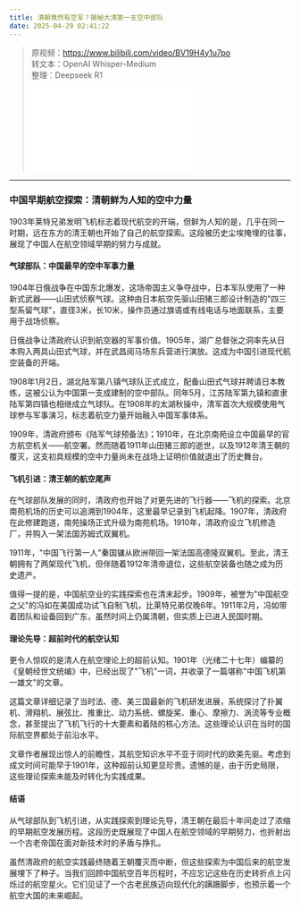 ```yaml
---
title: 清朝竟然有空军？揭秘大清第一支空中部队
date: 2025-04-29 02:41:22
---
```


> 原视频：https://www.bilibili.com/video/BV19H4y1u7po<br>转文本：OpenAI Whisper-Medium<br>整理：Deepseek R1
>
> <iframe src="//player.bilibili.com/player.html?bvid=BV19H4y1u7po&autoplay=0" scrolling="no" border="0" frameborder="no" framespacing="0" allowfullscreen="true"></iframe>

---

### 中国早期航空探索：清朝鲜为人知的空中力量

1903年莱特兄弟发明飞机标志着现代航空的开端，但鲜为人知的是，几乎在同一时期，远在东方的清王朝也开始了自己的航空探索。这段被历史尘埃掩埋的往事，展现了中国人在航空领域早期的努力与成就。

#### 气球部队：中国最早的空中军事力量

1904年日俄战争在中国东北爆发，这场帝国主义争夺战中，日本军队使用了一种新式武器——山田式侦察气球。这种由日本航空先驱山田猪三郎设计制造的"四三型系留气球"，直径3米，长10米，操作员通过旗语或有线电话与地面联系，主要用于战场侦察。

日俄战争让清政府认识到航空器的军事价值。1905年，湖广总督张之洞率先从日本购入两具山田式气球，并在武昌阅马场东兵营进行演放。这成为中国引进现代航空装备的开端。

1908年1月2日，湖北陆军第八镇气球队正式成立，配备山田式气球并聘请日本教练，这被公认为中国第一支成建制的空中部队。同年5月，江苏陆军第九镇和直隶陆军第四镇也相继成立气球队。在1908年的太湖秋操中，清军首次大规模使用气球参与军事演习，标志着航空力量开始融入中国军事体系。

1909年，清政府颁布《陆军气球预备法》；1910年，在北京南苑设立中国最早的官方航空机关——航空署。然而随着1911年山田猪三郎的逝世，以及1912年清王朝的覆灭，这支初具规模的空中力量尚未在战场上证明价值就退出了历史舞台。

#### 飞机引进：清王朝的航空尾声

在气球部队发展的同时，清政府也开始了对更先进的飞行器——飞机的探索。北京南苑机场的历史可以追溯到1904年，这里最早记录到飞机起降。1907年，清政府在此修建跑道，南苑操场正式升级为南苑机场。1910年，清政府设立飞机修造厂，并购入一架法国苏姆式双翼机。

1911年，"中国飞行第一人"秦国镛从欧洲带回一架法国高德隆双翼机。至此，清王朝拥有了两架现代飞机，但伴随着1912年清帝退位，这些航空装备也随之成为历史遗产。

值得一提的是，中国航空业的实践探索也在清末起步。1909年，被誉为"中国航空之父"的冯如在美国成功试飞自制飞机，比莱特兄弟仅晚6年。1911年2月，冯如带着团队和设备回到广东，虽然时间上仍属清朝，但实质上已进入民国时期。

#### 理论先导：超前时代的航空认知

更令人惊叹的是清人在航空理论上的超前认知。1901年（光绪二十七年）编纂的《皇朝经世文统编》中，已经出现了"飞机"一词，并收录了一篇堪称"中国飞机第一雄文"的文章。

这篇文章详细记录了当时法、德、美三国最新的飞机研发进展，系统探讨了扑翼机、滑翔机、展弦比、推重比、动力系统、螺旋桨、重心、摩擦力、涡流等专业概念，甚至提出了飞机飞行的十大要素和着陆的核心方法。这些理论认识在当时的国际航空界都处于前沿水平。

文章作者展现出惊人的前瞻性，其航空知识水平不亚于同时代的欧美先驱。考虑到成文时间可能早于1901年，这种超前认知更显珍贵。遗憾的是，由于历史局限，这些理论探索未能及时转化为实践成果。

#### 结语

从气球部队到飞机引进，从实践探索到理论先导，清王朝在最后十年间走过了浓缩的早期航空发展历程。这段历史既展现了中国人在航空领域的早期努力，也折射出一个古老帝国在面对新技术时的矛盾与挣扎。

虽然清政府的航空实践最终随着王朝覆灭而中断，但这些探索为中国后来的航空发展埋下了种子。当我们回顾中国航空百年历程时，不应忘记这些在历史转折点上闪烁过的航空星火。它们见证了一个古老民族迈向现代化的蹒跚脚步，也预示着一个航空大国的未来崛起。